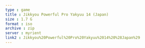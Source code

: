 ```yaml
---
type : game
title : Jikkyou Powerful Pro Yakyuu 14 (Japan)
size : 1.7 G
format : iso
archive : zip
server : myrient
link2 : Jikkyou%20Powerful%20Pro%20Yakyuu%2014%20%28Japan%29
---
```

